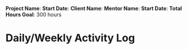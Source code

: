 **Project Name**:
**Start Date**: 
**Client Name**:
**Mentor Name**:
**Start Date**:
**Total Hours Goal**: 300 hours

# Daily/Weekly Activity Log


